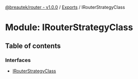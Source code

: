 [@breautek/router - v1.0.0](../README.md) / [Exports](../modules.md) / IRouterStrategyClass

# Module: IRouterStrategyClass

## Table of contents

### Interfaces

- [IRouterStrategyClass](../interfaces/irouterstrategyclass.irouterstrategyclass-1.md)
